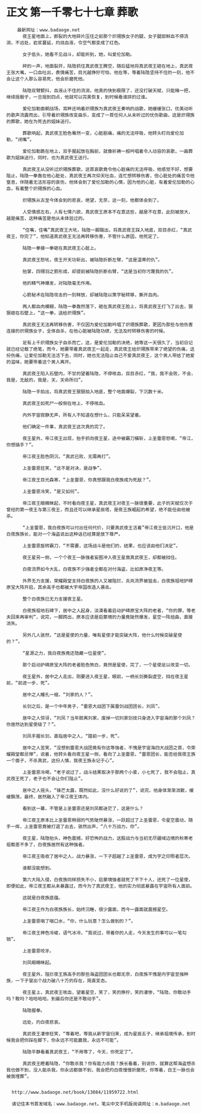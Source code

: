 # 正文 第一千零七十七章 葬歌
        最新网址：www.badaoge.net
          夜王星地面上，断裂的大地碎片压住之前那个炽翎族女子的腿，女子腿部鲜血不停流淌，不远处，岩浆蔓延，灼烧血液，令空气都变成了红色。
      
          女子低头，她看不见战斗，却能听到，她，叫爱伦加勒。
      
          砰的一声，地面裂开，陆隐抓住真武夜王腾空，随后猛地将真武夜王砸在地上，真武夜王张大嘴，一口血吐出，表情痛苦，目光越狰狞可怕，他在等，等着陆隐坚持不住的一刻，他不会让这个人那么容易死，他会折磨死他。
      
          陆隐双臂颤抖，血液止不住的流淌，他真的快到极限了，还没打破天赋，只能赌一把，继续摇骰子，一旦摇到四点，他就可以完美恢复，到时候看谁拼的过谁。
      
          爱伦加勒面朝战场，耳畔还响着炽翎族为真武夜王奏响的战歌，她缓缓张口，优美动听的歌声流露而出，引导着炽翎族改变曲乐，变成了一首任何人从未听过的忧伤歌曲，这是炽翎族的葬歌，她在为死去的姐妹送行。
      
          葬歌响起，真武夜王脸色蓦然一变，心脏剧痛，痛的无法呼吸，他转头盯向爱伦加勒，“闭嘴”。
      
          爱伦加勒跪在地上，双手握起放在胸前，就像祈祷一般吟唱着令人动容的哀歌，一曲葬歌为姐妹送行，同时，也为真武夜王送行。
      
          真武夜王从没听过炽翎族葬歌，这首哀歌竟令他心脏痛的无法呼吸，他感觉不好，想要阻止，陆隐一拳轰在他心脏处，真武夜王再次仰天吐血，连忙想转移伤害，但心脏处的痛苦令他窒息，伴随着无法形容的哀伤，他体会到了爱伦加勒的心情，因为他的心脏，有着爱伦加勒的心血，有着整个炽翎族的心血。
      
          炽翎族从古至今体会到的悲哀，绝望，无奈，这一刻，他都体会到了。
      
          人受情感左右，人有七情六欲，真武夜王原本不在意这些，越是不在意，此刻被放大，越是痛苦，这种痛苦是他从未体验过的。
      
          “住嘴，住嘴”真武夜王大吼，陆隐一脚踹出，将真武夜王踩入地底，双目赤红，“真武夜王，你完了”，他知道真武夜王无法再转移伤害，不管什么原因，他死定了。
      
          陆隐一拳接一拳砸在真武夜王心脏上。
      
          真武夜王怒吼，夜王开天功斩出，被陆隐折断左臂，“这是温蒂的仇”。
      
          抬掌，四翎羽之箭形成，却提前被陆隐折断右臂，“这是当初你污蔑我的仇”。
      
          他的精气神爆发，对陆隐毫无作用。
      
          心箭秘术在陆隐攻击的一刻释放，却被陆隐以策字秘转移，撕开血肉。
      
          两人都血肉模糊，陆隐一拳轰然落下，砸在真武夜王脸上，将真武夜王打飞了出去，狠狠砸在石壁上，“这一拳，送给炽翎族”。
      
          真武夜王无法再转移伤害，不仅因为爱伦加勒吟唱了炽翎族葬歌，更因为那些与他伤害连接的炽翎族女子，全体自杀，在他心脏被陆隐功绩，无法及时转移伤害的时候。
      
          足有上千炽翎族女子自杀而亡，这，是爱伦加勒的决绝，她等这一天很久了，当初日记就已经记载了绝笔，而今，她要带着真武夜王一起走，真武夜王给炽翎族带来了绝望的伤痛，这份伤痛，让爱伦加勒无法活下去，同时，她也无法阻止自己不爱真武夜王，这个男人带给了她爱的滋味，她要带着这个男人离开。
      
          真武夜王陷入石壁内，不甘的望着陆隐，不停咳血，双目赤红，“我，我不会败，不会，我是，无敌的，我是，天，天命所归”。
      
          陆隐一手拍出，将真武夜王狠狠拍入地底，整个地面爆裂，下沉数十米。
      
          真武夜王如死尸一般倒在地上，不停咳血。
      
          内外宇宙寂静无声，所有人不知道在想什么，只能呆呆望着。
      
          他们确定一件事，真武夜王这次真的完了。
      
          夜王星外，帝江夜王出现，抬手抓向夜王星，途中被霸刀橫斩，上圣雷恩怒喝，“帝江，你想插手？”。
      
          帝江夜王脸色阴沉，“真武已败，无需再打”。
      
          上圣雷恩狂笑，“这不是对决，是战争”。
      
          帝江夜王目光森寒，“上圣雷恩，你真想跟我白夜族成为死敌？”。
      
          上圣雷恩冷笑，“是又如何”。
      
          帝江夜王眼睛眯起，不时看向夜王星，真武夜王对夜王一脉很重要，此子的天赋仅次于曾经的第一夜王与第三夜王，而且还可以继承星辰塔，是夜王族崛起的希望，绝不能任由他被杀。
      
          “上圣雷恩，我白夜族可以付出任何代价，只要真武夜王活着”帝江夜王低沉开口，他是白夜族族长，能对一个海盗说出这种话已经算是放下尊严。
      
          上圣雷恩旋转霸刀，“不需要，这场战斗是他们的，结果，也应该由他们决定”。
      
          夜王星另一侧，一个个夜王一脉强者妄图冲入夜王星救真武夜王，却都被挡住。
      
          白夜流界如今大乱，白夜族不少强者全都在对付海盗，比如原净夜王等。
      
          外界无力支援，荣耀殿堂支持白夜族的人又被阻拦，炎岚流界被狙击，白夜族祖地护碑原宝大阵开启，其余高手也都被大宇帝国改造人袭击。
      
          整个白夜族已无力支援夜王星。
      
          白夜族祖地石碑下，居中之人起身，淡漠看着启动护碑原宝大阵的老者，“你的罪，等老夫回来再审判”，说完，一脚跨出，原本应该是启蒙境的力量竟陡然爆发，星空一阵扭曲，直接消失。
      
          另外几人骇然，“这是星使的力量，唯有星使才能突破大阵，他什么时候突破星使的？”。
      
          “星源之力，我白夜族竟还隐藏一位星使”。
      
          那个启动护碑原宝大阵的老者脸色煞白，竟然是星使，完了，一个星使足以改变一切。
      
          夜王星外，居中之人走出，刚要进入夜王星，眼前，一柄长剑撕裂虚空，挡在夜王星前，“前进一步，死”。
      
          居中之人瞳孔一缩，“刘家的人？”。
      
          长剑之后，是一个中年男子，“雷恩大战团下属雷剑战团团长，刘凤”。
      
          居中之人惊讶，“刘凤？当年脱离刘家，废掉一切刘家剑技只身进入宇宙海的那个刘凤？你居然达到星使级了？”。
      
          刘凤手握长剑，直指居中之人，“踏前一步，死”。
      
          居中之人苦笑，“没想到雷恩大战团竟有你这等强者，不愧是宇宙海四大战团之首，令荣耀殿堂都忌惮”，说着，他转头看向夜王星一侧，看向了上圣雷恩，“雷恩团长，能否给我夜王族一个面子，不杀真武，这份人情，我夜王族永记于心”。
      
          上圣雷恩冷喝，“老子说过了，战斗结果取决于那两个小辈，小七死了，我不会阻止，真武夜王死了，老子也不会让你们阻止”。
      
          居中之人摇头，“锋芒太露，既然如此，没什么好说的了”，说完，他身体渐渐消散，缓缓飘荡，最终，居然融入了帝江夜王体内。
      
          看到这一幕，不管是上圣雷恩还是刘凤都迷茫了，这是什么？
      
          帝江夜王原本比上圣雷恩稍弱的气势陡然暴涨，一跃超过了上圣雷恩，令星空震动，随手一挥，上圣雷恩竟被打退了出去，骇然出声，“八十万战力，你”。
      
          夜王星，陆隐抬头，神色震撼，好恐怖的战力，这股战力与当初无尽疆域边境的秋寒老祖都差不多了，白夜族居然有这种强者。
      
          帝江夜王吸收了居中之人，战力暴涨，一下子超越了上圣雷恩，成为宇之印照者层次。
      
          谁都没能想到。
      
          第六大陆入侵，白夜族同样损失不小，启蒙境强者就死了不下十人，还死了一位星使，即便如此，帝江夜王都从未暴露过，而今为了真武夜王，他的实力彻底暴露在宇宙所有人面前。
      
          这就是白夜族底蕴。
      
          帝江夜王作为白夜族族长，始终沉睡，很少露面，而今一露面就震撼星空。
      
          上圣雷恩咽了咽口水，“你，什么玩意？怎么做到的？”。
      
          帝江夜王神色冷峻，语气冰冷，“我说过，带着你的人走，今天发生的事可以一笔勾销”。
      
          上圣雷恩咬牙。
      
          刘凤眼睛眯起。
      
          夜王星外，阻拦夜王族高手的那些海盗团团长也都无奈，白夜族不愧是内宇宙至强种族，一下子冒出个战力破八十万的存在，简直变态。
      
          夜王星上，真武夜王咳血，望着星空，笑了，笑的狰狞，笑的凄惨，“陆隐，你敢动手吗？敢吗？哈哈哈哈，到最后你还是不敢动手”。
      
          陆隐握拳。
      
          远处，灼白夜悲哀。
      
          真武夜王凄惨狂笑，“等着吧，等我从新宇宙归来，成为星辰五子，继承祖境传承，到时候我会把你踩在脚下，你永远不可能赢我，永远不可能”。
      
          陆隐平静看着真武夜王，“不用等了，今天，你死定了”。
      
          真武夜王瞪着陆隐，“你敢杀我？你有能力杀我？族长看着，别说你，就算这帮海盗想杀我也做不到，没人能杀我，你永远都做不到，我会把灼白夜慢慢折磨死，你等着，白王一脉也会被我埋葬”。
      
      
      http://www.badaoge.net/book/13084/11959722.html
      
      请记住本书首发域名：www.badaoge.net。笔尖中文手机版阅读网址：m.badaoge.net